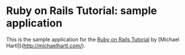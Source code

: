 # Ruby on Rails Tutorial: sample application

This is the sample application for the [Ruby on Rails Tutorial](http://railstutorial.org/) by [Michael Hartl])(http://michaelhartl.com/).